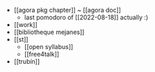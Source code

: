 - [[agora pkg chapter]] ~ [[agora doc]]
  - last pomodoro of [[2022-08-18]] actually :)
- [[work]]
- [[bibliotheque mejanes]]
- [[st]]
  - [[open syllabus]]
  - [[free4talk]]
- [[trubín]]
